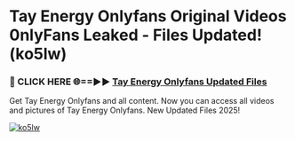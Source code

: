 # Tay Energy Onlyfans Original Videos 0nlyFans Leaked - Files Updated! (ko5lw)

<h3>🔴 CLICK HERE 🌐==►► <a href="https://tinyurl.com/2m67pmp6" rel="nofollow">Tay Energy Onlyfans Updated Files</a></h3>

Get Tay Energy Onlyfans and all content. Now you can access all videos and pictures of Tay Energy Onlyfans. New Updated Files 2025!

[![ko5lw](https://i.imgur.com/H4QAA4z.gif)](https://tinyurl.com/2m67pmp6)